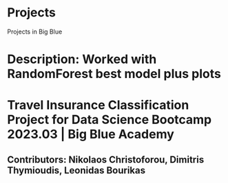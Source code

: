 # Projects
Projects in Big Blue

# Description: Worked with RandomForest best model plus plots

# Travel Insurance Classification Project for Data Science Bootcamp 2023.03 | Big Blue Academy

## Contributors: Nikolaos Christoforou, Dimitris Thymioudis, Leonidas Bourikas